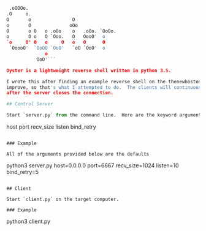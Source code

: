 ```python
 .oOOOo.
.O     o.
O       o               O
o       O              oOo
O       o O   o .oOo    o   .oOo. `OoOo.
o       O o   O `Ooo.   O   OooO'  o
`o     O' O   o     O   o   O      O
 `OoooO'  `OoOO `OoO'   `oO `OoO'  o
              o
           OoO'```

Oyster is a lightweight reverse shell written in python 3.5.

I wrote this after finding an example reverse shell on the thenewboston youtube channel.  I saw some things I wanted to
improve, so that's what I attempted to do.  The clients will continuously try to make a connection with the server, even
after the server closes the connection.

## Control Server

Start `server.py` from the command line.  Here are the keyword arguments used for `server.py`:

```
host
port
recv_size
listen
bind_retry
```

### Example

All of the arguments provided below are the defaults

```
python3 server.py host=0.0.0.0 port=6667 recv_size=1024 listen=10 bind_retry=5
```

## Client

Start `client.py` on the target computer.

### Example

```
python3 client.py
```

